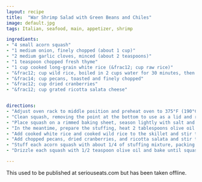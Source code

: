```yaml
---
layout: recipe
title:  "War Shrimp Salad with Green Beans and Chiles"
image: default.jpg
tags: Italian, seafood, main, appetizer, shrimp

ingredients: 
- "4 small acorn squash"
- "1 medium onion, finely chopped (about 1 cup)"
- "2 medium garlic cloves, minced (about 2 teaspoons)"
- "1 teaspoon chopped fresh thyme"
- "1 cup cooked long-grain white rice (&frac12; cup raw rice)"
- "&frac12; cup wild rice, boiled in 2 cups water for 30 minutes, then drained"
- "&frac14; cup pecans, toasted and finely chopped"
- "&frac12; cup dried cranberries"
- "&frac12; cup grated ricotta salata cheese"


directions:
- "Adjust oven rack to middle position and preheat oven to 375°F (190°C)."
- "Clean squash, removing the point at the bottom to use as a lid and removing all seeds and fibers.  "
- "Place squash on a rimmed baking sheet, season lightly with salt and pepper, and drizzle each squash with 1/2 teaspoon olive oil. Bake for 45 minutes, then remove from oven."
- "In the meantime, prepare the stuffing, heat 2 tablespoons olive oil in a large cast iron skillet over medium heat until shimmering. Add onion, garlic and thyme and cook, stirring occasionally, until onion sweats but does not brown, about 4 minutes." 
- "Add cooked white rice and cooked wild rice to the skillet and stir to combine. "
- "Add chopped pecans, dried cranberries, and ricotta salata and stir to combine. Season to taste with salt and pepper."
- "Stuff each acorn squash with about 1/4 of stuffing mixture, packing stuffing into squash cavity and mounding it slightly."
- "Drizzle each squash with 1/2 teaspoon olive oil and bake until squash is tender and stuffing browns slightly, about 40 minutes."

---
```

This used to be published at seriouseats.com but has been taken offline.
